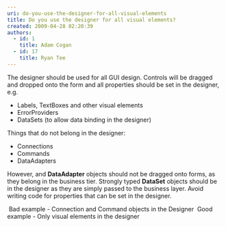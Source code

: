 ```yaml
---
uri: do-you-use-the-designer-for-all-visual-elements
title: Do you use the designer for all visual elements?
created: 2009-04-28 02:20:39
authors:
  - id: 1
    title: Adam Cogan
  - id: 17
    title: Ryan Tee
---
```





<span class='intro'> 
  <p>The designer should be used for all GUI design. Controls will be dragged and dropped onto the form and all properties should be set in the designer, e.g.</p>
<ul>
    <li>Labels, TextBoxes and other visual elements </li>
    <li>ErrorProviders </li>
    <li>DataSets (to allow data binding in the designer) </li>
</ul>
 </span>


  <p>Things that do not belong in the designer&#58;</p>
<ul>
    <li>Connections </li>
    <li>Commands </li>
    <li>DataAdapters </li>
</ul>
<p>However, and <b>DataAdapter</b> objects should not be dragged onto forms, as they belong in the business tier. Strongly typed <b>DataSet</b> objects should be in the designer as they are simply passed to the business layer. Avoid writing code for properties that can be set in the designer.</p>
<img alt="" class="ms-rteCustom-ImageArea" src="/PublishingImages/BadDesigner.gif" /> <span class="ms-rteCustom-FigureBad">Bad example - Connection and Command objects in the Designer</span> <img alt="" class="ms-rteCustom-ImageArea" src="/PublishingImages/GoodDesigner.gif" /> <span class="ms-rteCustom-FigureGood">Good example - Only visual elements in the designer</span> 



